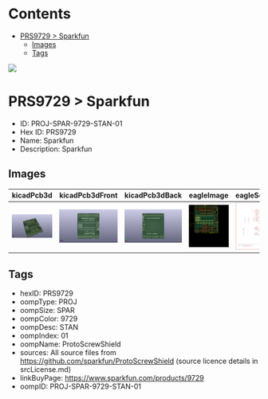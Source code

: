 



Contents
========

* [PRS9729 > Sparkfun](#prs9729--sparkfun)
	* [Images](#images)
	* [Tags](#tags)
  
![][im]
# PRS9729 > Sparkfun

- ID: PROJ-SPAR-9729-STAN-01
- Hex ID: PRS9729
- Name: Sparkfun
- Description: Sparkfun

## Images
  
  

|kicadPcb3d|kicadPcb3dFront|kicadPcb3dBack|eagleImage|eagleSchemImage|
| :---: | :---: | :---: | :---: | :---: |
|[![kicadPcb3d](kicadPcb3d_140.png)](kicadPcb3d.png)|[![kicadPcb3dFront](kicadPcb3dFront_140.png)](kicadPcb3dFront.png)|[![kicadPcb3dBack](kicadPcb3dBack_140.png)](kicadPcb3dBack.png)|[![eagleImage](eagleImage_140.png)](eagleImage.png)|[![eagleSchemImage](eagleSchemImage_140.png)](eagleSchemImage.png)|

## Tags

- hexID: PRS9729
- oompType: PROJ
- oompSize: SPAR
- oompColor: 9729
- oompDesc: STAN
- oompIndex: 01
- oompName: ProtoScrewShield
- sources: All source files from https://github.com/sparkfun/ProtoScrewShield (source licence details in srcLicense.md)
- linkBuyPage: https://www.sparkfun.com/products/9729
- oompID: PROJ-SPAR-9729-STAN-01



[im]: kicadPcb3d_450.png
